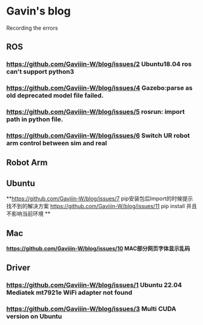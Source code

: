 # Gavin's blog

Recording the errors

## ROS

### https://github.com/Gaviiin-W/blog/issues/2 Ubuntu18.04 ros can't support python3

### https://github.com/Gaviiin-W/blog/issues/4 Gazebo:parse as old deprecated model file failed.

### https://github.com/Gaviiin-W/blog/issues/5 rosrun: import path in python file.

### https://github.com/Gaviiin-W/blog/issues/6 Switch UR robot arm control between sim and real

## Robot Arm

## Ubuntu
**https://github.com/Gaviiin-W/blog/issues/7 pip安装包后Import的时候提示找不到的解决方案
https://github.com/Gaviiin-W/blog/issues/11 pip install 并且不影响当前环境 **


## Mac
**https://github.com/Gaviiin-W/blog/issues/10 MAC部分网页字体显示乱码**

## Driver

### https://github.com/Gaviiin-W/blog/issues/1 Ubuntu 22.04 Mediatek mt7921e WiFi adapter not found

### https://github.com/Gaviiin-W/blog/issues/3 Multi CUDA version on Ubuntu
